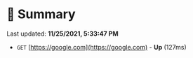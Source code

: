 # 📖 Summary
Last updated: **11/25/2021, 5:33:47 PM**

- `GET` [https://google.com](https://google.com) - **Up** (127ms)
